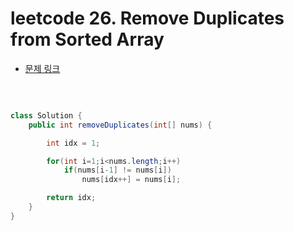 # leetcode 26. Remove Duplicates from Sorted Array

- [문제 링크](https://leetcode.com/problems/remove-duplicates-from-sorted-array/)

</br>

```java

class Solution {
    public int removeDuplicates(int[] nums) {

        int idx = 1;

        for(int i=1;i<nums.length;i++)
            if(nums[i-1] != nums[i])
                nums[idx++] = nums[i];

        return idx;
    }
}

```

